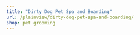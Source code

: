 ```yaml
---
title: "Dirty Dog Pet Spa and Boarding"
url: /plainview/dirty-dog-pet-spa-and-boarding/
shop: pet grooming
---
```


